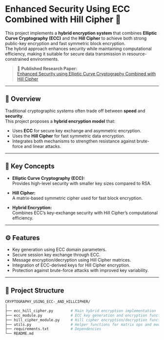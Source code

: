 # Enhanced Security Using ECC Combined with Hill Cipher 🔐  

This project implements a **hybrid encryption system** that combines **Elliptic Curve Cryptography (ECC)** and the **Hill Cipher** to achieve both strong public-key encryption and fast symmetric block encryption.  
The hybrid approach enhances security while maintaining computational efficiency, making it suitable for secure data transmission in resource-constrained environments.

> 🧾 **Published Research Paper:**  
> [Enhanced Security using Elliptic Curve Cryptography Combined with Hill Cipher](https://www.scribd.com/document/672185461/Enhanced-Security-using-Elliptic-Curve-Cryptography-Combined-with-Hill-Cipher)

---

## 📘 Overview

Traditional cryptographic systems often trade off between **speed** and **security**.  
This project proposes a **hybrid encryption model** that:
- Uses **ECC** for secure key exchange and asymmetric encryption.  
- Uses the **Hill Cipher** for fast symmetric data encryption.  
- Integrates both mechanisms to strengthen resistance against brute-force and linear attacks.  

---

## 🧠 Key Concepts

- **Elliptic Curve Cryptography (ECC):**  
  Provides high-level security with smaller key sizes compared to RSA.  

- **Hill Cipher:**  
  A matrix-based symmetric cipher used for fast block encryption.  

- **Hybrid Encryption:**  
  Combines ECC’s key-exchange security with Hill Cipher’s computational efficiency.  

---

## ⚙️ Features

- Key generation using ECC domain parameters.  
- Secure session key exchange through ECC.  
- Message encryption/decryption using Hill Cipher matrices.  
- Integration of ECC-derived keys for Hill Cipher encryption.  
- Protection against brute-force attacks with improved key variability.  

---

## 🧩 Project Structure

```bash
CRYPTOGRAPHY_USING_ECC-_AND_HILLCIPHER/
│
├── ecc_hill_cipher.py        # Main hybrid encryption implementation
├── ecc_module.py             # ECC key generation and encryption functions
├── hill_cipher_module.py     # Hill cipher encryption/decryption functions
├── utils.py                  # Helper functions for matrix ops and mod arithmetic
├── requirements.txt          # Dependencies
└── README.md
